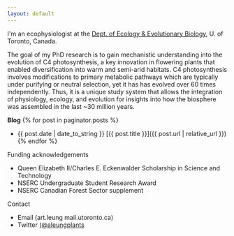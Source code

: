 ```yaml
---
layout: default
---
```


I'm an ecophysiologist at the <a href='https://eeb.utoronto.ca'>Dept. of Ecology & Evolutionary Biology</a>, U. of Toronto, Canada.

The goal of my PhD research is to gain mechanistic understanding into the evolution of C4 photosynthesis, a key innovation in flowering plants that enabled diversification into warm and semi-arid habitats. C4 photosynthesis involves modifications to primary metabolic pathways which are typically under purifying or neutral selection, yet it has has evolved over 60 times independently. Thus, it is a unique study system that allows the integration of physiology, ecology, and evolution for insights into how the biosphere was assembled in the last ~30 million years.

**Blog**
{% for post in paginator.posts %}
- {{ post.date | date_to_string }} [{{ post.title }}]({{ post.url | relative_url }})
{% endfor %}

Funding acknowledgements
- Queen Elizabeth II/Charles E. Eckenwalder Scholarship in Science and Technology
- NSERC Undergraduate Student Research Award
- NSERC Canadian Forest Sector supplement

Contact
- Email (art.leung <at> mail.utoronto.ca)
- Twitter ([@aleungplants](https://twitter.com/aleungplants)

